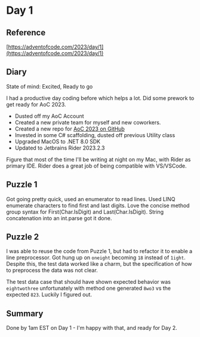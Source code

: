 # Day 1

## Reference
[https://adventofcode.com/2023/day/1](https://adventofcode.com/2023/day/1)

## Diary
State of mind: Excited, Ready to go

I had a productive day coding before which helps a lot.  Did some prework to get ready for AoC 2023.

- Dusted off my AoC Account
- Created a new private team for myself and new coworkers.
- Created a new repo for [AoC 2023 on GitHub](https://github.com/stephbu/aoc2023)
- Invested in some C# scaffolding, dusted off previous Utility class
- Upgraded MacOS to .NET 8.0 SDK
- Updated to Jetbrains Rider 2023.2.3

Figure that most of the time I'll be writing at night on my Mac, with Rider as primary IDE.
Rider does a great job of being compatible with VS/VSCode.

## Puzzle 1
Got going pretty quick, used an enumerator to read lines.  Used LINQ enumerate characters to find first and last digits.
Love the concise method group syntax for First<char>(Char.IsDigit) and Last<char>(Char.IsDigit).
String concatenation into an int.parse got it done.

## Puzzle 2
I was able to reuse the code from Puzzle 1, but had to refactor it to enable a line preprocessor.
Got hung up on ```oneight``` becoming ```18``` instead of ```1ight```.  Despite this, the test data worked like a charm, 
but the specification of how to preprocess the data was not clear.  

The test data case that should have shown expected behavior was ```eightwothree``` unfortunately 
with method one generated ```8wo3``` vs the expected ```823```.  Luckily I figured out.

## Summary
Done by 1am EST on Day 1 - I'm happy with that, and ready for Day 2.
